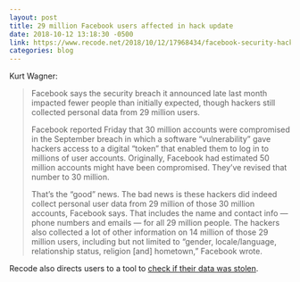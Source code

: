 ```yaml
---
layout: post
title: 29 million Facebook users affected in hack update
date: 2018-10-12 13:18:30 -0500
link: https://www.recode.net/2018/10/12/17968434/facebook-security-hack-update-personal-data-million-fbi-investigation
categories: blog
---
```

Kurt Wagner:

>Facebook says the security breach it announced late last month impacted fewer people than initially expected, though hackers still collected personal data from 29 million users.
>
>Facebook reported Friday that 30 million accounts were compromised in the September breach in which a software “vulnerability” gave hackers access to a digital “token” that enabled them to log in to millions of user accounts. Originally, Facebook had estimated 50 million accounts might have been compromised. They’ve revised that number to 30 million.
>
>That’s the “good” news. The bad news is these hackers did indeed collect personal user data from 29 million of those 30 million accounts, Facebook says. That includes the name and contact info — phone numbers and emails — for all 29 million people. The hackers also collected a lot of other information on 14 million of those 29 million users, including but not limited to “gender, locale/language, relationship status, religion [and] hometown,” Facebook wrote.

Recode also directs users to a tool to [check if their data was stolen](https://www.recode.net/2018/10/12/17968824/facebook-hack-personal-data-stolen-how-to-check-was-my-info-hacked).